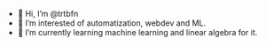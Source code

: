 - 👋 Hi, I’m @trtbfn
- 👀 I’m interested of automatization, webdev and ML.
- 🌱 I’m currently learning machine learning and linear algebra for it.

